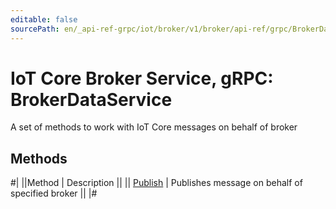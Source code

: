 ```yaml
---
editable: false
sourcePath: en/_api-ref-grpc/iot/broker/v1/broker/api-ref/grpc/BrokerData/index.md
---
```


# IoT Core Broker Service, gRPC: BrokerDataService

A set of methods to work with IoT Core messages on behalf of broker

## Methods

#|
||Method | Description ||
|| [Publish](publish.md) | Publishes message on behalf of specified broker ||
|#